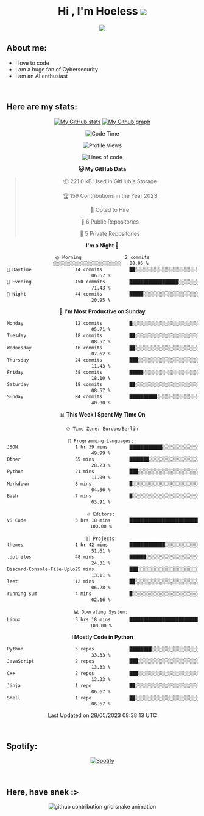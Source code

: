 <h1 align="center">Hi , I'm Hoeless <img src="https://media.giphy.com/media/hvRJCLFzcasrR4ia7z/giphy.gif" width="35"></h1>
<p align="center">
  <a href="https://github.com/whois-hoeless"><img src="https://readme-typing-svg.demolab.com?font=Roboto+Mono&weight=300&size=28&duration=4000&pause=100&color=C109F7&center=true&vCenter=true&width=580&height=127&lines=I'm+a+programmer;I'm+an+AI+enthusiast;I'm+a+big+fan+of+Neural+Networks;I'm+interested+in+Computer+Science;I+love+Cybersecurity;By+the+way+I+use+Arch+%F0%9F%92%80"></a>
</p>

## About me:

- I love to code
- I am a huge fan of Cybersecurity
- I am an AI enthusiast 

<br>

## Here are my stats:

<div align="center">
    
 [![My GitHub stats](https://github-readme-stats.vercel.app/api?username=whois-hoeless&count_private=true&show_icons=true&theme=radical)](https://github.com/whois-hoeless)
 [![My Github graph](http://github-profile-summary-cards.vercel.app/api/cards/profile-details?username=whois-hoeless&theme=radical)](https://github.com/whois-hoeless)

<!--START_SECTION:waka-->
![Code Time](http://img.shields.io/badge/Code%20Time-13%20hrs%2032%20mins-blue)

![Profile Views](http://img.shields.io/badge/Profile%20Views-1-blue)

![Lines of code](https://img.shields.io/badge/From%20Hello%20World%20I%27ve%20Written-24.5%20thousand%20lines%20of%20code-blue)

**🐱 My GitHub Data** 

> 📦 221.0 kB Used in GitHub's Storage 
 > 
> 🏆 159 Contributions in the Year 2023
 > 
> 💼 Opted to Hire
 > 
> 📜 6 Public Repositories 
 > 
> 🔑 5 Private Repositories 
 > 
**I'm a Night 🦉** 

```text
🌞 Morning                2 commits           ░░░░░░░░░░░░░░░░░░░░░░░░░   00.95 % 
🌆 Daytime                14 commits          ██░░░░░░░░░░░░░░░░░░░░░░░   06.67 % 
🌃 Evening                150 commits         ██████████████████░░░░░░░   71.43 % 
🌙 Night                  44 commits          █████░░░░░░░░░░░░░░░░░░░░   20.95 % 
```
📅 **I'm Most Productive on Sunday** 

```text
Monday                   12 commits          █░░░░░░░░░░░░░░░░░░░░░░░░   05.71 % 
Tuesday                  18 commits          ██░░░░░░░░░░░░░░░░░░░░░░░   08.57 % 
Wednesday                16 commits          ██░░░░░░░░░░░░░░░░░░░░░░░   07.62 % 
Thursday                 24 commits          ███░░░░░░░░░░░░░░░░░░░░░░   11.43 % 
Friday                   38 commits          █████░░░░░░░░░░░░░░░░░░░░   18.10 % 
Saturday                 18 commits          ██░░░░░░░░░░░░░░░░░░░░░░░   08.57 % 
Sunday                   84 commits          ██████████░░░░░░░░░░░░░░░   40.00 % 
```


📊 **This Week I Spent My Time On** 

```text
🕑︎ Time Zone: Europe/Berlin

💬 Programming Languages: 
JSON                     1 hr 39 mins        ████████████░░░░░░░░░░░░░   49.99 % 
Other                    55 mins             ███████░░░░░░░░░░░░░░░░░░   28.23 % 
Python                   21 mins             ███░░░░░░░░░░░░░░░░░░░░░░   11.09 % 
Markdown                 8 mins              █░░░░░░░░░░░░░░░░░░░░░░░░   04.36 % 
Bash                     7 mins              █░░░░░░░░░░░░░░░░░░░░░░░░   03.91 % 

🔥 Editors: 
VS Code                  3 hrs 18 mins       █████████████████████████   100.00 % 

🐱‍💻 Projects: 
themes                   1 hr 42 mins        █████████████░░░░░░░░░░░░   51.61 % 
.dotfiles                48 mins             ██████░░░░░░░░░░░░░░░░░░░   24.31 % 
Discord-Console-File-Uplo25 mins             ███░░░░░░░░░░░░░░░░░░░░░░   13.11 % 
leet                     12 mins             ██░░░░░░░░░░░░░░░░░░░░░░░   06.28 % 
running sum              4 mins              █░░░░░░░░░░░░░░░░░░░░░░░░   02.16 % 

💻 Operating System: 
Linux                    3 hrs 18 mins       █████████████████████████   100.00 % 
```

**I Mostly Code in Python** 

```text
Python                   5 repos             ████████░░░░░░░░░░░░░░░░░   33.33 % 
JavaScript               2 repos             ███░░░░░░░░░░░░░░░░░░░░░░   13.33 % 
C++                      2 repos             ███░░░░░░░░░░░░░░░░░░░░░░   13.33 % 
Jinja                    1 repo              ██░░░░░░░░░░░░░░░░░░░░░░░   06.67 % 
Shell                    1 repo              ██░░░░░░░░░░░░░░░░░░░░░░░   06.67 % 
```




 Last Updated on 28/05/2023 08:38:13 UTC
<!--END_SECTION:waka-->
</div>
<br>

## Spotify:

<div align="center">

[![Spotify](https://whois-hoeless.vercel.app/api/spotify?background_color=0d1117&border_color=090d13)](https://open.spotify.com/user/heanchenhorst)
</div>

<br>

## Here, have snek :>
<div align="center">
<picture>
  <source media="(prefers-color-scheme: dark)" srcset="https://raw.githubusercontent.com/whois-hoeless/whois-hoeless/output/github-contribution-grid-snake-dark.svg">
  <source media="(prefers-color-scheme: light)" srcset="https://raw.githubusercontent.com/whois-hoeless/whois-hoeless/output/github-contribution-grid-snake.svg">
  <img alt="github contribution grid snake animation" src="https://raw.githubusercontent.com/whois-hoeless/whois-hoeless/output/github-contribution-grid-snake.svg">
</div>
